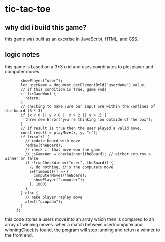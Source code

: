 # tic-tac-toe
## why did i build this game?
this game was built as an excerise in JavaScript, HTML, and CSS. 
## logic notes
this game is based on a 3*3 grid and uses coordinates to plot player and computer moves 
```function theGame(e) {
       showPlayer("user");
       let userName = document.getElementById("userName").value;
       // if this condition is true, game ends
       if (isGameWon) {
         return;
       }
       // checking to make sure our input are within the confines of the board (3 * 3)
       if (x < 0 || y < 0 || x > 2 || y > 2) {
         throw new Error("you're thinking too outside of the box");
       }
       // if result is true then the user played a valid move.
       const result = playMove(x, y, "○");
       if (result) {
         // update board with move
         redraw(theBoard);
         // check if that move won the game
         // isGameWon = checkWinner(theBoard); // either returns a winner or false
         if (!runCheckWinner("user", theBoard)) {
           // do nothing, it's the computers move
           setTimeout(() => {
             computerMoves(theBoard);
             showPlayer("computer");
           }, 1000)
         }
       } else {
         // make player replay move
         alert("ocupado");
       }
     };

```

this code stores a users move into an array which then is compared to an array of winning moves. 
when a match between user/computer and winningCheck is found, the program will stop running and return a winner to the front end.